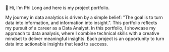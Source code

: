 👋 Hi, I'm Phi Long and here is my project portfolio.

My journey in data analytics is driven by a simple belief: "The goal is to turn data into information, and information into insight.". This portfolio reflects my pursuit of a career as a Data Analyst. In this portfolio, I showcase my approach to data analysis, where I combine technical skills with a creative mindset to deliver meaningful insights. Each project is an opportunity to turn data into actionable insights that lead to success.
